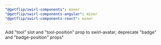 ```yaml
---
"@getflip/swirl-components": minor
"@getflip/swirl-components-angular": minor
"@getflip/swirl-components-react": minor
---
```


Add "tool" slot and "tool-position" prop to swirl-avatar; deprecate "badge" and
"badge-position" props"
